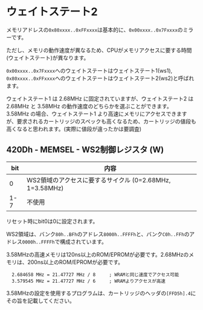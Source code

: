 # ウェイトステート2

メモリアドレスの`0x80xxxx..0xFFxxxx`は基本的に、`0x00xxxx..0x7Fxxxx`のミラーです。

ただし、メモリの動作速度が異なるため、CPUがメモリアクセスに要する時間(ウェイトステート)が異なります。

`0x00xxxx..0x7Fxxxx`へのウェイトステートはウェイトステート1(ws1), `0x80xxxx..0xFFxxxx`へのウェイトステートはウェイトステート2(ws2)と呼ばれます。

ウェイトステート1 は 2.68MHz に固定されていますが、ウェイトステート2 は 2.68MHz と 3.58MHz の動作速度のどちらかを選ぶことができます。  
3.58MHz の場合、ウェイトステート1 より高速にメモリにアクセスできますが、要求されるカートリッジのスペックも高くなるため、カートリッジの値段も高くなると思われます。(実際に値段が違ったかは要調査)

## 420Dh - MEMSEL - WS2制御レジスタ (W)

 bit | 内容
---- | ----
0 | WS2領域のアクセスに要するサイクル (0=2.68MHz, 1=3.58MHz)
1-7 | 不使用

リセット時にbit0は0に設定されます。

WS2領域は、バンク`80h..BFh`のアドレス`8000h..FFFFh`と、バンク`C0h..FFh`のアドレス`0000h..FFFFh`で構成されています。

3.58MHzの高速メモリは120ns以上のROM/EPROMが必要です。2.68MHzのメモリは、200ns以上のROM/EPROMが必要です。

```
  2.684658 MHz = 21.47727 MHz / 8     ; WRAMと同じ速度でアクセス可能
  3.579545 MHz = 21.47727 MHz / 6     ; WRAMよりアクセスが高速
```

3.58MHzの設定を使用するプログラムは、カートリッジのヘッダの`[FFD5h].4`にその旨を記載してください。
